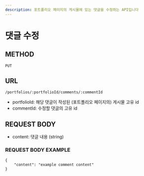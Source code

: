 ```yaml
---
description: 포트폴리오 페이지의 게시물에 있는 댓글을 수정하는 API입니다
---
```


# 댓글 수정

## METHOD

```text
PUT
```

## URL

```text
/portfolios/:portfolioId/comments/:commentId
```

* portfolioId: 해당 댓글이 작성된 \(포트폴리오 페이지의\) 게시물 고유 id
* commentId: 수정할 댓글의 고유 id

## REQUEST BODY

* content: 댓글 내용 \(string\)

### REQUEST BODY EXAMPLE

```markup
{
    "content": "example comment content"
}
```





